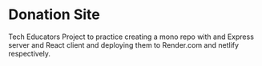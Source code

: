 # Donation Site

Tech Educators Project to practice creating a mono repo with and Express server and React client and deploying them to Render.com and netlify respectively.
